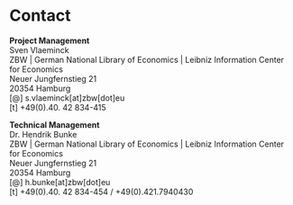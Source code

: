 # Contact

**Project Management**  
Sven Vlaeminck  
ZBW | German National Library of Economics | Leibniz Information Center for Economics  
Neuer Jungfernstieg 21  
20354 Hamburg  
[@] s.vlaeminck[at]zbw[dot]eu   
[t] +49(0).40. 42 834-415  


**Technical Management**  
Dr. Hendrik Bunke  
ZBW | German National Library of Economics | Leibniz Information Center for Economics  
Neuer Jungfernstieg 21  
20354 Hamburg  
[@] h.bunke[at]zbw[dot]eu   
[t] +49(0).40. 42 834-454 / +49(0).421.7940430  
